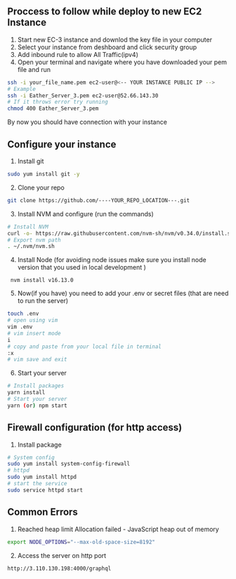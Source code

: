 ## Proccess to follow while deploy to new EC2 Instance

1. Start new EC-3 instance and downlod the key file in your computer
2. Select your instance from deshboard and click security group
3. Add inbound rule to allow All Traffic(ipv4)
4. Open your terminal and navigate where you have downloaded your pem file and run

```bash
ssh -i your_file_name.pem ec2-user@<-- YOUR INSTANCE PUBLIC IP -->
# Example
ssh -i Eather_Server_3.pem ec2-user@52.66.143.30
# If it throws error try running
chmod 400 Eather_Server_3.pem
```

By now you should have connection with your instance

## Configure your instance

1. Install git

```bash
sudo yum install git -y
```

2. Clone your repo

```bash
git clone https://github.com/----YOUR_REPO_LOCATION---.git
```

3. Install NVM and configure (run the commands)

```bash
# Install NVM
curl -o- https://raw.githubusercontent.com/nvm-sh/nvm/v0.34.0/install.sh | bash
# Export nvm path
. ~/.nvm/nvm.sh
```

4. Install Node (for avoiding node issues make sure you install node version that you used in local development )

```
 nvm install v16.13.0
```

5. Now(if you have) you need to add your .env or secret files (that are need to run the server)

```bash
touch .env
# open using vim
vim .env
# vim insert mode
i
# copy and paste from your local file in terminal
:x
# vim save and exit
```

6. Start your server

```bash
# Install packages 
yarn install
# Start your server
yarn (or) npm start
```

## Firewall configuration (for http access)

1. Install package

```bash
# System config
sudo yum install system-config-firewall
# httpd
sudo yum install httpd
# start the service
sudo service httpd start
```

## Common Errors

1. Reached heap limit Allocation failed - JavaScript heap out of memory

```bash
export NODE_OPTIONS="--max-old-space-size=8192"
```
2. Access the server on http port

```http
http://3.110.130.198:4000/graphql
```
